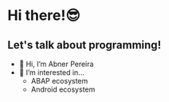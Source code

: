 # Hi there!😎
## Let's talk about programming!

- 👋 Hi, I’m Abner Pereira
- 👀 I’m interested in... 
  - ABAP ecosystem
  - Android ecosystem
<!---
abner-pereira/abner-pereira is a ✨ special ✨ repository because its `README.md` (this file) appears on your GitHub profile.
You can click the Preview link to take a look at your changes.
--->
